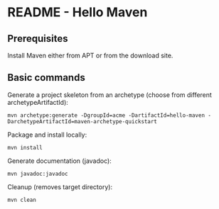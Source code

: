README - Hello Maven
====================

## Prerequisites ##

Install Maven either from APT or from the download site.

## Basic commands ##

Generate a project skeleton from an archetype (choose from different archetypeArtifactId):

    mvn archetype:generate -DgroupId=acme -DartifactId=hello-maven -DarchetypeArtifactId=maven-archetype-quickstart

Package and install locally:

    mvn install

Generate documentation (javadoc):

    mvn javadoc:javadoc

Cleanup (removes target directory):

    mvn clean

